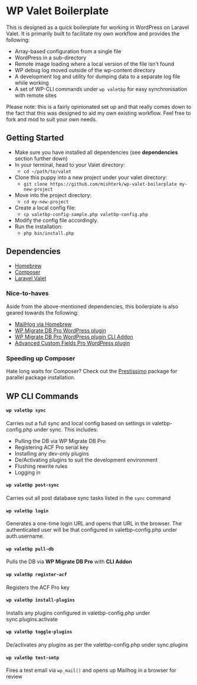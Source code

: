 # WP Valet Boilerplate

This is designed as a quick boilerplate for working in WordPress on Laravel Valet. It is primarily built to facilitate 
my own workflow and provides the following: 

- Array-based configuration from a single file
- WordPress in a sub-directory
- Remote image loading where a local version of the file isn't found
- WP debug log moved outside of the wp-content directory
- A development log and utility for dumping data to a separate log file while working
- A set of WP-CLI commands under `wp valetbp` for easy synchronisation with remote sites

Please note: this is a fairly opinionated set up and that really comes down to the fact that this was designed to aid my 
own existing workflow. Feel free to fork and mod to suit your own needs.

## Getting Started

- Make sure you have installed all dependencies (see **dependencies** section further down)
- In your terminal, head to your Valet directory:
    - `cd ~/path/to/valet`
- Clone this puppy into a new project under your valet directory: 
    - `git clone https://github.com/mishterk/wp-valet-boilerplate my-new-project`
- Move into the project directory: 
    - `cd my-new-project`
- Create a local config file: 
    - `cp valetbp-config-sample.php valetbp-config.php`
- Modify the config file accordingly.
- Run the installation: 
    - `php bin/install.php`  

## Dependencies

- [Homebrew](https://brew.sh/)
- [Composer](https://getcomposer.org/)
- [Laravel Valet](https://laravel.com/docs/5.7/valet)

### Nice-to-haves

Aside from the above-mentioned dependencies, this boilerplate is also geared towards the following:

- [MailHog via Homebrew](https://pascalbaljetmedia.com/en/blog/setup-mailhog-with-laravel-valet)
- [WP Migrate DB Pro WordPress plugin](https://deliciousbrains.com/wp-migrate-db-pro/)
- [WP Migrate DB Pro WordPress plugin CLI Addon](https://deliciousbrains.com/wp-migrate-db-pro/doc/cli-addon/)
- [Advanced Custom Fields Pro WordPress plugin](https://www.advancedcustomfields.com/pro/)

### Speeding up Composer

Hate long waits for Composer? Check out the [Prestissimo](https://github.com/hirak/prestissimo) package for parallel 
package installation.

## WP CLI Commands

#### `wp valetbp sync`

Carries out a full sync and local config based on settings in valetbp-config.php under sync. This includes:

- Pulling the DB via WP Migrate DB Pro 
- Registering ACF Pro serial key
- Installing any dev-only plugins
- De/Activating plugins to suit the development environment
- Flushing rewrite rules
- Logging in

#### `wp valetbp post-sync`

Carries out all post database sync tasks listed in the `sync` command

#### `wp valetbp login`

Generates a one-time login URL and opens that URL in the browser. The authenticated user will be that configured in valetbp-config.php under auth.username.

#### `wp valetbp pull-db`

Pulls the DB via **WP Migrate DB Pro** with **CLI Addon**

#### `wp valetbp register-acf`

Registers the ACF Pro key

#### `wp valetbp install-plugins`

Installs any plugins configured in valetbp-config.php under sync.plugins.activate

#### `wp valetbp toggle-plugins`

De/activates any plugins as per the valetbp-config.php under sync.plugins

#### `wp valetbp test-smtp`

Fires a test email via `wp_mail()` and opens up Mailhog in a browser for review
